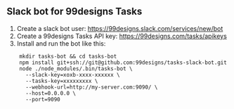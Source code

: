 Slack bot for 99designs Tasks
----

1. Create a slack bot user: https://99designs.slack.com/services/new/bot
2. Create a 99designs Tasks API key: https://99designs.com/tasks/apikeys
3. Install and run the bot like this:

```
    mkdir tasks-bot && cd tasks-bot
    npm install git+ssh://git@github.com:99designs/tasks-slack-bot.git
    node ./node_modules/.bin/tasks-bot \
      --slack-key=xoxb-xxxx-xxxxxx \
      --tasks-key=xxxxxxxxx \
      --webhook-url=http://my-server.com:9090/ \
      --host=0.0.0.0 \
      --port=9090
```
